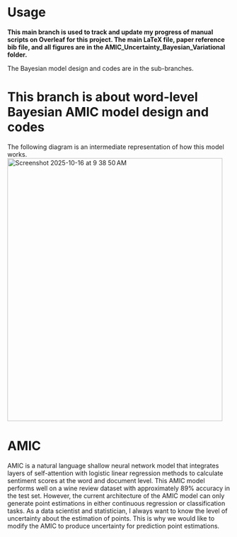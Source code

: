 # Usage
**This main branch is used to track and update my progress of manual scripts on Overleaf for this project. The main LaTeX file, paper reference bib file, and all figures are in the AMIC_Uncertainty_Bayesian_Variational folder.**

The Bayesian model design and codes are in the sub-branches.

# This branch is about word-level Bayesian AMIC model design and codes

The following diagram is an intermediate representation of how this model works.
<img width="486" height="593" alt="Screenshot 2025-10-16 at 9 38 50 AM" src="https://github.com/user-attachments/assets/80a9edd5-7ede-4e46-906d-fb73f864bb8e" />


# AMIC
AMIC is a natural language shallow neural network model that integrates layers of self-attention with
logistic linear regression methods to calculate sentiment scores at the word and document level. This AMIC
model performs well on a wine review dataset with approximately 89% accuracy in the test set. However, the
current architecture of the AMIC model can only generate point estimations in either continuous regression
or classification tasks. As a data scientist and statistician, I always want to know the level of uncertainty
about the estimation of points. This is why we would like to modify the AMIC to produce uncertainty for
prediction point estimations.

 
